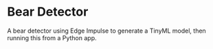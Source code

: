 # Bear Detector

A bear detector using Edge Impulse to generate a TinyML model, then running this from a Python app.
